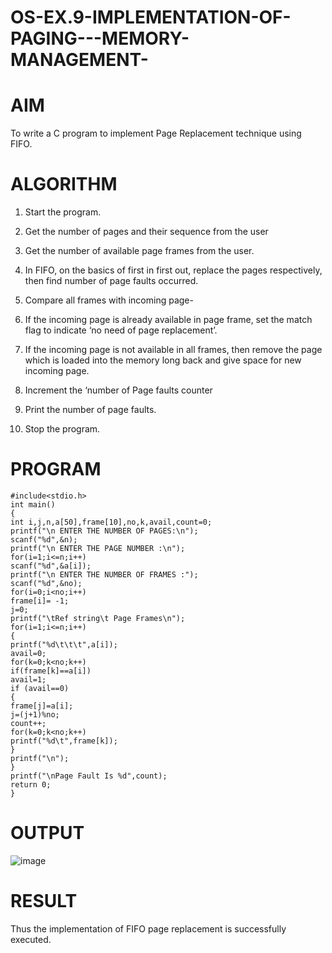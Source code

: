 # OS-EX.9-IMPLEMENTATION-OF-PAGING---MEMORY-MANAGEMENT-
# AIM
To write a C program to implement Page Replacement technique using FIFO.

# ALGORITHM
 1. Start the program.

 2. Get the number of pages and their sequence from the user

 3. Get the number of available page frames from the user.

 4. In FIFO, on the basics of first in first out, replace the pages respectively, then find number of page faults occurred.

 5. Compare all frames with incoming page-

 6. If the incoming page is already available in page frame, set the match flag to indicate ‘no need of page replacement’.

 7. If the incoming page is not available in all frames, then remove the page which is loaded into the memory long back and give space for new incoming page.

 8. Increment the ‘number of Page faults counter

 9. Print the number of page faults.

   10. Stop the program.

# PROGRAM
```
#include<stdio.h>
int main()
{
int i,j,n,a[50],frame[10],no,k,avail,count=0;
printf("\n ENTER THE NUMBER OF PAGES:\n");
scanf("%d",&n);
printf("\n ENTER THE PAGE NUMBER :\n");
for(i=1;i<=n;i++)
scanf("%d",&a[i]);
printf("\n ENTER THE NUMBER OF FRAMES :");
scanf("%d",&no);
for(i=0;i<no;i++)
frame[i]= -1;
j=0;
printf("\tRef string\t Page Frames\n");
for(i=1;i<=n;i++)
{
printf("%d\t\t\t",a[i]);
avail=0;
for(k=0;k<no;k++)
if(frame[k]==a[i])
avail=1;
if (avail==0)
{
frame[j]=a[i];
j=(j+1)%no;
count++;
for(k=0;k<no;k++)
printf("%d\t",frame[k]);
}
printf("\n");
}
printf("\nPage Fault Is %d",count);
return 0;
}
```
# OUTPUT
![image](https://github.com/AGALYARAMESHKUMAR/OS-EX.9-IMPLEMENTATION-OF-PAGING---MEMORY-MANAGEMENT-/assets/119394395/8990d3e3-fd08-4083-a66b-6c465fa9bad5)


# RESULT
Thus the implementation of FIFO page replacement is successfully executed.

